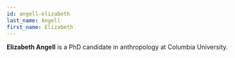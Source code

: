 ```yaml
---
id: angell-elizabeth
last_name: Angell
first_name: Elizabeth
---
```

**Elizabeth Angell** is a PhD candidate in anthropology at Columbia University.